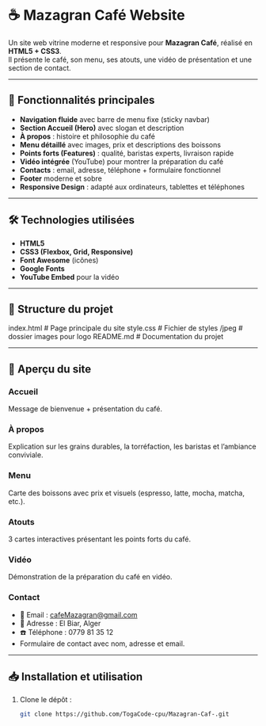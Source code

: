 # ☕ Mazagran Café Website  

Un site web vitrine moderne et responsive pour **Mazagran Café**, réalisé en **HTML5 + CSS3**.  
Il présente le café, son menu, ses atouts, une vidéo de présentation et une section de contact.  

---

## 🚀 Fonctionnalités principales  

- **Navigation fluide** avec barre de menu fixe (sticky navbar)  
- **Section Accueil (Hero)** avec slogan et description  
- **À propos** : histoire et philosophie du café  
- **Menu détaillé** avec images, prix et descriptions des boissons  
- **Points forts (Features)** : qualité, baristas experts, livraison rapide  
- **Vidéo intégrée** (YouTube) pour montrer la préparation du café  
- **Contacts** : email, adresse, téléphone + formulaire fonctionnel  
- **Footer** moderne et sobre  
- **Responsive Design** : adapté aux ordinateurs, tablettes et téléphones  

---

## 🛠️ Technologies utilisées  

- **HTML5**  
- **CSS3 (Flexbox, Grid, Responsive)**  
- **Font Awesome** (icônes)  
- **Google Fonts**  
- **YouTube Embed** pour la vidéo  

---

## 📂 Structure du projet  

index.html # Page principale du site
style.css # Fichier de styles
/jpeg # dossier images pour logo
README.md # Documentation du projet


---

## 📸 Aperçu du site  

### Accueil  
Message de bienvenue + présentation du café.  

### À propos  
Explication sur les grains durables, la torréfaction, les baristas et l’ambiance conviviale.  

### Menu  
Carte des boissons avec prix et visuels (espresso, latte, mocha, matcha, etc.).  

### Atouts  
3 cartes interactives présentant les points forts du café.  

### Vidéo  
Démonstration de la préparation du café en vidéo.  

### Contact  
- 📧 Email : cafeMazagran@gmail.com  
- 📍 Adresse : El Biar, Alger  
- ☎️ Téléphone : 0779 81 35 12  
- Formulaire de contact avec nom, adresse et email.  

---

## 📥 Installation et utilisation  

1. Clone le dépôt :  
   ```bash
   git clone https://github.com/TogaCode-cpu/Mazagran-Caf-.git
